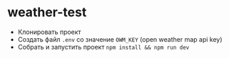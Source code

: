 # weather-test

* Клонировать проект
* Создать файл `.env` со значение `OWM_KEY` (open weather map api key)
* Собрать и запустить проект `npm install && npm run dev`